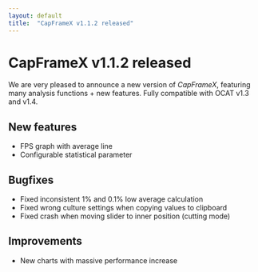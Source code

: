 ```yaml
---
layout: default
title:  "CapFrameX v1.1.2 released"
---
```


# CapFrameX v1.1.2 released

We are very pleased to announce a new version of *CapFrameX*, featuring many analysis functions + new features. Fully compatible with OCAT v1.3 and v1.4.

## New features

* FPS graph with average line
* Configurable statistical parameter

## Bugfixes

* Fixed inconsistent 1% and 0.1% low average calculation
* Fixed wrong culture settings when copying values to clipboard
* Fixed crash when moving slider to inner position (cutting mode)

## Improvements

* New charts with massive performance increase
